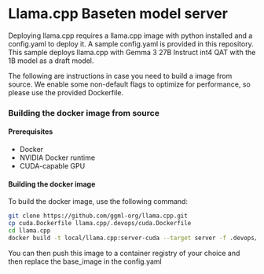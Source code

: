 # Llama.cpp Baseten model server

Deploying llama.cpp requires a llama.cpp image with python installed and a config.yaml to deploy it. A sample config.yaml is provided in this repository. This sample deploys llama.cpp with Gemma 3 27B Instruct int4 QAT with the 1B model as a draft model.

The following are instructions in case you need to build a image from source. We enable some non-default flags to optimize for performance, so please use the provided Dockerfile.

### Building the docker image from source

#### Prerequisites

- Docker
- NVIDIA Docker runtime
- CUDA-capable GPU

#### Building the docker image

To build the docker image, use the following command:

```bash
git clone https://github.com/ggml-org/llama.cpp.git
cp cuda.Dockerfile llama.cpp/.devops/cuda.Dockerfile
cd llama.cpp
docker build -t local/llama.cpp:server-cuda --target server -f .devops/cuda.Dockerfile .
```

You can then push this image to a container registry of your choice and then replace the base_image in the config.yaml